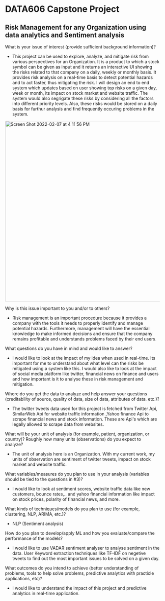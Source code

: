 # DATA606 Capstone Project

##                           Risk Management for any Organization using data analytics and Sentiment analysis 

What is your issue of interest (provide sufficient background information)?


* This project can be used to explore, analyze, and mitigate risk from various perspectives for an Organization. It is a product to which a stock symbol can be given as input and it returns an interactive UI showing the risks related to that company on a daily, weekly or monthly basis. It provides risk analysis on a real-time basis to detect potential hazards and to act faster, thus mitigating the risk. I will design an end to end system which updates based on user showing top risks on a given day, week or month, its impact on stock market and website traffic. The system would also segrigate these risks by considering all the factors into different priority levels. Also, these risks would be stored on a daily basis for furthur analysis and find frequently occuring problems in the system.

<img width="585" alt="Screen Shot 2022-02-07 at 4 11 56 PM" src="https://user-images.githubusercontent.com/98825247/152872680-3414a92c-6f7c-4115-a60d-b732e8489e24.png">




Why is this issue important to you and/or to others?

* Risk management is an important procedure because it provides a company with the tools it needs to properly identify and manage potential hazards. Furthermore, management will have the essential knowledge to make informed decisions and ensure that the company remains profitable and understands problems faced by their end users.

What questions do you have in mind and would like to answer?

* I would like to look at the impact of my idea when used in real-time. Its important for me to understand about what level can the risks be mitigated using a system like this. I would also like to look at the impact of social media platform like twitter, financial news on finance and users and how important is it to analyse these in risk management and mitigation.


Where do you get the data to analyze and help answer your questions (creditability of source, quality of data, size of data, attributes of data. etc.)?

* The twitter tweets data used for this project is fetched from Twitter Api, SimilarWeb Api for website traffic information ,Yahoo finance Api to scrape financial news and stock information. These are Api's which are legally allowed to scrape data from websites. 


What will be your unit of analysis (for example, patient, organization, or country)? Roughly how many units (observations) do you expect to analyze?

* The unit of analysis here is an Organization. With my current work, my units of observation are sentiment of twitter tweets, impact on stock market and website traffic.


What variables/measures do you plan to use in your analysis (variables should be tied to the questions in #3)?

* I would like to look at sentiment scores, website traffic data like new customers, bounce rates,.. and yahoo financial information like impact on stock prices, polarity of financial news, and more. 

What kinds of techniques/models do you plan to use (for example, clustering, NLP, ARIMA, etc.)?

* NLP (Sentiment analysis)

How do you plan to develop/apply ML and how you evaluate/compare the performance of the models?

* I would like to use VADAR sentiment analyser to analyse sentiment in the data. User Keyword extraction techniques like TF-IDF on negetive tweets to find out the most important issues to be solved on a given day. 

What outcomes do you intend to achieve (better understanding of problems, tools to help solve problems, predictive analytics with practicle applications, etc)?

* I would like to understand the impact of this project and predictive analytics in real-time application.






